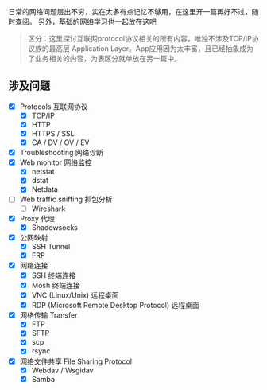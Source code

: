 日常的网络问题层出不穷，实在太多有点记忆不够用，在这里开一篇再好不过，随时查阅。
另外，基础的网络学习也一起放在这吧

> 区分：这里探讨互联网protocol协议相关的所有内容，唯独不涉及TCP/IP协议族的最高层 Application Layer。App应用因为太丰富，且已经抽象成为了业务相关的内容，为表区分就单放在另一篇中。


## 涉及问题
- [x] Protocols 互联网协议
    - [x] TCP/IP
    - [x] HTTP
    - [x] HTTPS / SSL 
    - [x] CA / DV / OV / EV
- [x] Troubleshooting 网络诊断
- [x] Web monitor 网络监控
    - [x] netstat
    - [x] dstat
    - [x] Netdata
- [ ] Web traffic sniffing 抓包分析
    - [ ] Wireshark
- [x] Proxy 代理
    - [x] Shadowsocks
- [x] 公网映射
    - [x] SSH Tunnel
    - [x] FRP
- [x] 网络连接
    - [x] SSH 终端连接
    - [x] Mosh 终端连接
    - [x] VNC (Linux/Unix) 远程桌面
    - [x] RDP (Microsoft Remote Desktop Protocol) 远程桌面
- [x] 网络传输 Transfer
    - [x] FTP
    - [x] SFTP
    - [x] scp
    - [x] rsync
- [x] 网络文件共享 File Sharing Protocol
    - [x] Webdav / Wsgidav
    - [x] Samba 
